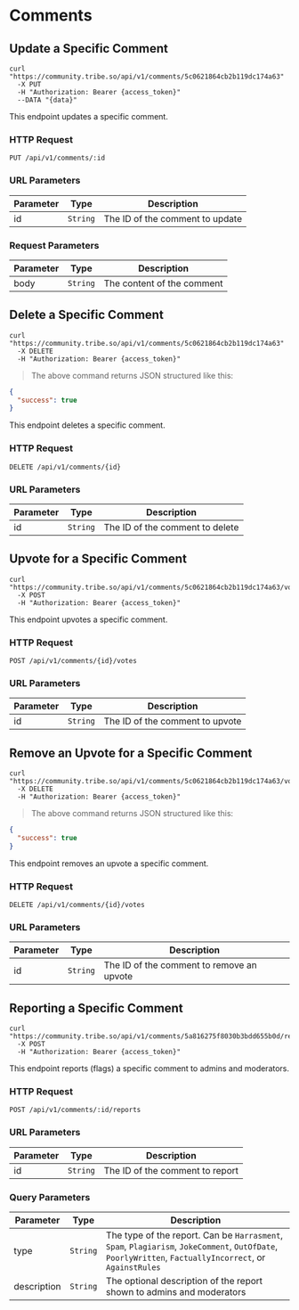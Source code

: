 # Comments

## Update a Specific Comment

```shell
curl "https://community.tribe.so/api/v1/comments/5c0621864cb2b119dc174a63"
  -X PUT
  -H "Authorization: Bearer {access_token}"
  --DATA "{data}"
```

<!--
```javascript
const tribe = require('tribe');

let api = tribe.authorize('{access_token}');
let comment = api.comments.update("5c0621864cb2b119dc174a63",{
  body: "New Comment",
});
```
-->

This endpoint updates a specific comment.

### HTTP Request

<code class="request">PUT /api/v1/comments/:id</code>

### URL Parameters

| Parameter | Type     | Description                     |
| --------- | -------- | ------------------------------- |
| id        | `String` | The ID of the comment to update |

### Request Parameters

| Parameter | Type     | Description                |
| --------- | -------- | -------------------------- |
| body      | `String` | The content of the comment |

## Delete a Specific Comment

```shell
curl "https://community.tribe.so/api/v1/comments/5c0621864cb2b119dc174a63"
  -X DELETE
  -H "Authorization: Bearer {access_token}"
```

<!--
```javascript
const tribe = require('tribe');

let api = tribe.authorize('{access_token}');
let result = api.comments.delete('5c0621864cb2b119dc174a63');
```
-->

> The above command returns JSON structured like this:

```json
{
  "success": true
}
```

This endpoint deletes a specific comment.

### HTTP Request

<code class="request">DELETE /api/v1/comments/{id}</code>

### URL Parameters

| Parameter | Type     | Description                     |
| --------- | -------- | ------------------------------- |
| id        | `String` | The ID of the comment to delete |

## Upvote for a Specific Comment

```shell
curl "https://community.tribe.so/api/v1/comments/5c0621864cb2b119dc174a63/votes"
  -X POST
  -H "Authorization: Bearer {access_token}"
```

<!--
```javascript
const tribe = require('tribe');

let api = tribe.authorize('{access_token}');
api.comments.upvote('5c0621864cb2b119dc174a63');
```
-->

This endpoint upvotes a specific comment.

### HTTP Request

<code class="request">POST /api/v1/comments/{id}/votes</code>

### URL Parameters

| Parameter | Type     | Description                     |
| --------- | -------- | ------------------------------- |
| id        | `String` | The ID of the comment to upvote |

## Remove an Upvote for a Specific Comment

```shell
curl "https://community.tribe.so/api/v1/comments/5c0621864cb2b119dc174a63/votes"
  -X DELETE
  -H "Authorization: Bearer {access_token}"
```

<!--
```javascript
const tribe = require('tribe');

let api = tribe.authorize('{access_token}');
api.comments.unvote('5c0621864cb2b119dc174a63');
```
-->

> The above command returns JSON structured like this:

```json
{
  "success": true
}
```

This endpoint removes an upvote a specific comment.

### HTTP Request

<code class="request">DELETE /api/v1/comments/{id}/votes</code>

### URL Parameters

| Parameter | Type     | Description                               |
| --------- | -------- | ----------------------------------------- |
| id        | `String` | The ID of the comment to remove an upvote |

## Reporting a Specific Comment

```shell
curl "https://community.tribe.so/api/v1/comments/5a816275f8030b3bdd655b0d/reports"
  -X POST
  -H "Authorization: Bearer {access_token}"
```

This endpoint reports (flags) a specific comment to admins and moderators.

### HTTP Request

<code class="request">POST /api/v1/comments/:id/reports</code>

### URL Parameters

| Parameter | Type     | Description                     |
| --------- | -------- | ------------------------------- |
| id        | `String` | The ID of the comment to report |

### Query Parameters

| Parameter   | Type     | Description                                                                                                                                             |
| ----------- | -------- | ------------------------------------------------------------------------------------------------------------------------------------------------------- |
| type        | `String` | The type of the report. Can be `Harrasment`, `Spam`, `Plagiarism`, `JokeComment`, `OutOfDate`, `PoorlyWritten`, `FactuallyIncorrect`, or `AgainstRules` |
| description | `String` | The optional description of the report shown to admins and moderators                                                                                   |
